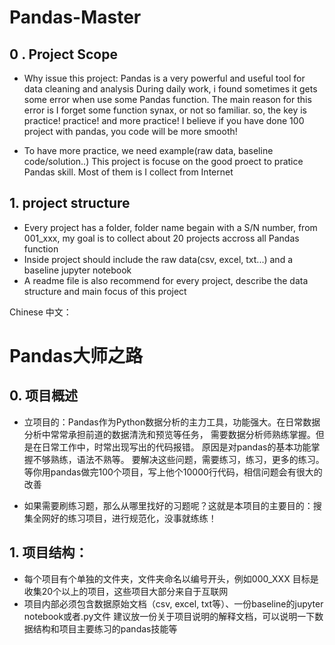 # Pandas-Master
## 0 . Project Scope 

   - Why issue this project: Pandas is a very powerful and useful tool for data cleaning and analysis
     During daily work, i found sometimes it gets some error when use some Pandas function.
     The main reason for this error is I forget some function synax, or not so familiar.
     so, the key is practice! practice! and more practice! I believe if you have done 100 project with pandas, you code will be more smooth!
     
   - To have more practice, we need example(raw data, baseline code/solution..)
     This project is focuse on the good proect to pratice Pandas skill. Most of them is I collect from Internet
     
 ## 1. project structure
 
   - Every project has a folder, folder name begain with a S/N number, from 001_xxx, 
     my goal is to collect about 20 projects accross all Pandas function
   - Inside project should include the raw data(csv, excel, txt...) and a baseline jupyter notebook
   - A readme file is also recommend for every project, describe the data structure and main focus of this project
   
Chinese
中文：
# Pandas大师之路

## 0. 项目概述

  - 立项目的：Pandas作为Python数据分析的主力工具，功能强大。在日常数据分析中常常承担前道的数据清洗和预览等任务，
    需要数据分析师熟练掌握。但是在日常工作中，时常出现写出的代码报错。
    原因是对pandas的基本功能掌握不够熟练，语法不熟等。
    要解决这些问题，需要练习，练习，更多的练习。等你用pandas做完100个项目，写上他个10000行代码，相信问题会有很大的改善
    
  - 如果需要刷练习题，那么从哪里找好的习题呢？这就是本项目的主要目的：搜集全网好的练习项目，进行规范化，没事就练练！
  
## 1. 项目结构：

 - 每个项目有个单独的文件夹，文件夹命名以编号开头，例如000_XXX
   目标是收集20个以上的项目，这些项目大部分来自于互联网
 - 项目内部必须包含数据原始文档（csv, excel, txt等）、一份baseline的jupyter notebook或者.py文件
   建议放一份关于项目说明的解释文档，可以说明一下数据结构和项目主要练习的pandas技能等
   
